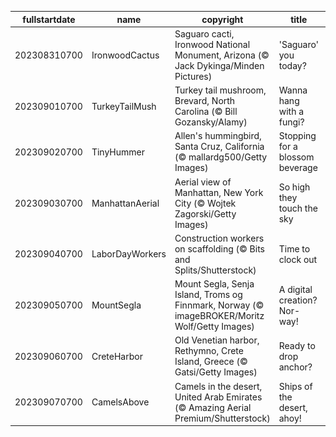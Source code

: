 |fullstartdate|name|copyright|title|image|
|--|--|--|--|--|
202308310700|IronwoodCactus|Saguaro cacti, Ironwood National Monument, Arizona (© Jack Dykinga/Minden Pictures)|'Saguaro' you today?|![](/en-US/2023/09/202308310700IronwoodCactus.jpg)|
202309010700|TurkeyTailMush|Turkey tail mushroom, Brevard, North Carolina (© Bill Gozansky/Alamy)|Wanna hang with a fungi?|![](/en-US/2023/09/202309010700TurkeyTailMush.jpg)|
202309020700|TinyHummer|Allen's hummingbird, Santa Cruz, California (© mallardg500/Getty Images)|Stopping for a blossom beverage|![](/en-US/2023/09/202309020700TinyHummer.jpg)|
202309030700|ManhattanAerial|Aerial view of Manhattan, New York City (© Wojtek Zagorski/Getty Images)|So high they touch the sky|![](/en-US/2023/09/202309030700ManhattanAerial.jpg)|
202309040700|LaborDayWorkers|Construction workers on scaffolding (© Bits and Splits/Shutterstock)|Time to clock out|![](/en-US/2023/09/202309040700LaborDayWorkers.jpg)|
202309050700|MountSegla|Mount Segla, Senja Island, Troms og Finnmark, Norway (© imageBROKER/Moritz Wolf/Getty Images)|A digital creation? Nor-way!|![](/en-US/2023/09/202309050700MountSegla.jpg)|
202309060700|CreteHarbor|Old Venetian harbor, Rethymno, Crete Island, Greece (© Gatsi/Getty Images)|Ready to drop anchor?|![](/en-US/2023/09/202309060700CreteHarbor.jpg)|
202309070700|CamelsAbove|Camels in the desert, United Arab Emirates (© Amazing Aerial Premium/Shutterstock)|Ships of the desert, ahoy!|![](/en-US/2023/09/202309070700CamelsAbove.jpg)|
